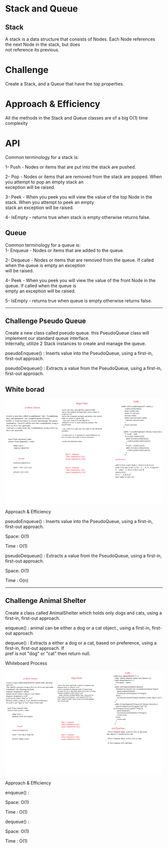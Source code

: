 # Stack and Queue<br>
## Stack<br>
A stack is a data structure that consists of Nodes. Each Node references the next Node in the stack, but does <br>not reference its previous.<br>


# Challenge
Create a Stack, and a Queue that have the top properties.<br>



# Approach & Efficiency<br>

All the methods in the Stack and Queue classes are of a big O(1) time complexity<br>

# API

Common terminology for a stack is:<br>

1- Push - Nodes or items that are put into the stack are pushed.<br>

2- Pop - Nodes or items that are removed from the stack are popped. When you attempt to pop an empty stack an<br> exception will be raised.<br>

3- Peek - When you peek you will view the value of the top Node in the stack. When you attempt to peek an empty<br> stack an exception will be raised.<br>

4- IsEmpty - returns true when stack is empty otherwise returns false.<br>

## Queue<br>
Common terminology for a queue is:<br>
1- Enqueue - Nodes or items that are added to the queue.<br>

2- Dequeue - Nodes or items that are removed from the queue. If called when the queue is empty an exception<br> will be raised.<br>

4- Peek - When you peek you will view the value of the front Node in the queue. If called when the queue is<br> empty an exception will be raised.<br>

5- IsEmpty - returns true when queue is empty otherwise returns false.<br>

<hr>

## Challenge Pseudo Queue<br>

Create a new class called pseudo queue. this PseudoQueue class will implement our standard queue interface. <br>Internally, utilize 2 Stack instances to create and manage the queue.<br>

pseudoEnqueue() : Inserts value into the PseudoQueue, using a first-in, first-out approach.<br>

pseudoDequeue() : Extracts a value from the PseudoQueue, using a first-in, first-out approach.<br>



## White borad <br>

![image](./psuedoQueue.png)

Approach & Efficiency<br>

pseudoEnqueue() : Inserts value into the PseudoQueue, using a first-in, first-out approach.<br>

Space: O(1)<br>

Time : O(1)<br>

pseudoDequeue() : Extracts a value from the PseudoQueue, using a first-in, first-out approach.<br>

Space: O(1)<br>

Time : O(n)<br>

<hr>

## Challenge Animal Shelter <br>

Create a class called AnimalShelter which holds only dogs and cats, using a first-in, first-out approach.<br>

enqueue() : animal can be either a dog or a cat object., using a first-in, first-out approach.<br>

dequeue() : Extracts a either a dog or a cat, based on preference, using a first-in, first-out approach. If <br>pref is not "dog" or "cat" then return null.<br>

Whiteboard Process<br>

![image](./animalshelter.png)

Approach & Efficiency <br>

enqueue() : <br>

Space: O(1) <br>

Time : O(1) <br>

dequeue() :<br>

Space: O(1) <br>

Time : O(1) <br>


